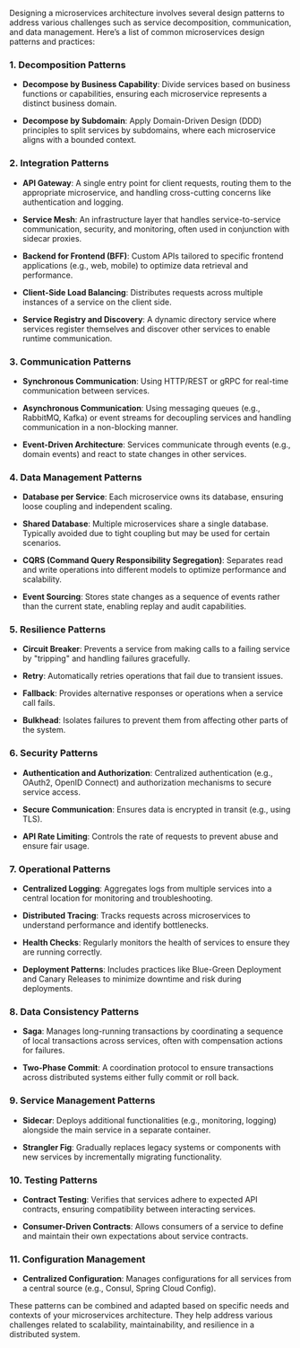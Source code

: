 Designing a microservices architecture involves several design patterns to address various challenges such as service decomposition, communication, and data management. Here’s a list of common microservices design patterns and practices:

### 1. **Decomposition Patterns**

- **Decompose by Business Capability**: Divide services based on business functions or capabilities, ensuring each microservice represents a distinct business domain.

- **Decompose by Subdomain**: Apply Domain-Driven Design (DDD) principles to split services by subdomains, where each microservice aligns with a bounded context.

### 2. **Integration Patterns**

- **API Gateway**: A single entry point for client requests, routing them to the appropriate microservice, and handling cross-cutting concerns like authentication and logging.

- **Service Mesh**: An infrastructure layer that handles service-to-service communication, security, and monitoring, often used in conjunction with sidecar proxies.

- **Backend for Frontend (BFF)**: Custom APIs tailored to specific frontend applications (e.g., web, mobile) to optimize data retrieval and performance.

- **Client-Side Load Balancing**: Distributes requests across multiple instances of a service on the client side.

- **Service Registry and Discovery**: A dynamic directory service where services register themselves and discover other services to enable runtime communication.

### 3. **Communication Patterns**

- **Synchronous Communication**: Using HTTP/REST or gRPC for real-time communication between services.

- **Asynchronous Communication**: Using messaging queues (e.g., RabbitMQ, Kafka) or event streams for decoupling services and handling communication in a non-blocking manner.

- **Event-Driven Architecture**: Services communicate through events (e.g., domain events) and react to state changes in other services.

### 4. **Data Management Patterns**

- **Database per Service**: Each microservice owns its database, ensuring loose coupling and independent scaling.

- **Shared Database**: Multiple microservices share a single database. Typically avoided due to tight coupling but may be used for certain scenarios.

- **CQRS (Command Query Responsibility Segregation)**: Separates read and write operations into different models to optimize performance and scalability.

- **Event Sourcing**: Stores state changes as a sequence of events rather than the current state, enabling replay and audit capabilities.

### 5. **Resilience Patterns**

- **Circuit Breaker**: Prevents a service from making calls to a failing service by "tripping" and handling failures gracefully.

- **Retry**: Automatically retries operations that fail due to transient issues.

- **Fallback**: Provides alternative responses or operations when a service call fails.

- **Bulkhead**: Isolates failures to prevent them from affecting other parts of the system.

### 6. **Security Patterns**

- **Authentication and Authorization**: Centralized authentication (e.g., OAuth2, OpenID Connect) and authorization mechanisms to secure service access.

- **Secure Communication**: Ensures data is encrypted in transit (e.g., using TLS).

- **API Rate Limiting**: Controls the rate of requests to prevent abuse and ensure fair usage.

### 7. **Operational Patterns**

- **Centralized Logging**: Aggregates logs from multiple services into a central location for monitoring and troubleshooting.

- **Distributed Tracing**: Tracks requests across microservices to understand performance and identify bottlenecks.

- **Health Checks**: Regularly monitors the health of services to ensure they are running correctly.

- **Deployment Patterns**: Includes practices like Blue-Green Deployment and Canary Releases to minimize downtime and risk during deployments.

### 8. **Data Consistency Patterns**

- **Saga**: Manages long-running transactions by coordinating a sequence of local transactions across services, often with compensation actions for failures.

- **Two-Phase Commit**: A coordination protocol to ensure transactions across distributed systems either fully commit or roll back.

### 9. **Service Management Patterns**

- **Sidecar**: Deploys additional functionalities (e.g., monitoring, logging) alongside the main service in a separate container.

- **Strangler Fig**: Gradually replaces legacy systems or components with new services by incrementally migrating functionality.

### 10. **Testing Patterns**

- **Contract Testing**: Verifies that services adhere to expected API contracts, ensuring compatibility between interacting services.

- **Consumer-Driven Contracts**: Allows consumers of a service to define and maintain their own expectations about service contracts.

### 11. **Configuration Management**

- **Centralized Configuration**: Manages configurations for all services from a central source (e.g., Consul, Spring Cloud Config).

These patterns can be combined and adapted based on specific needs and contexts of your microservices architecture. They help address various challenges related to scalability, maintainability, and resilience in a distributed system.